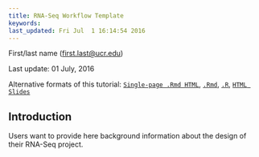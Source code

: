 ```yaml
---
title: RNA-Seq Workflow Template 
keywords: 
last_updated: Fri Jul  1 16:14:54 2016
---
```

First/last name (first.last@ucr.edu)

Last update: 01 July, 2016 

Alternative formats of this tutorial:
[`Single-page .Rmd HTML`](https://htmlpreview.github.io/?https://github.com/tgirke/GEN242/blob/master/vignettes/11_RNAseqWorkflow/systemPipeRNAseq.html),
[`.Rmd`](https://raw.githubusercontent.com/tgirke/GEN242/master/vignettes/11_RNAseqWorkflow/systemPipeRNAseq.Rmd),
[`.R`](https://raw.githubusercontent.com/tgirke/GEN242/master/vignettes/11_RNAseqWorkflow/systemPipeRNAseq.R),
[`HTML Slides`](http://girke.bioinformatics.ucr.edu/GEN242/mydoc/systemPipeRslides.html)

## Introduction

Users want to provide here background information about the design of their RNA-Seq project.


